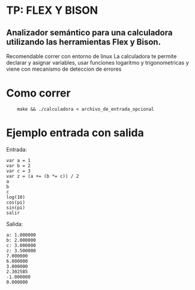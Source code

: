 # TP: FLEX Y BISON

## Analizador semántico para una calculadora utilizando las herramientas Flex y Bison.

Recomendable correr con entorno de linux
La calculadora te permite declarar y asignar variables, usar funciones logaritmo y trigonometricas y viene con mecanismo de deteccion de errores

# Como correr

```shell
    make && ./calculadora < archivo_de_entrada_opcional
```

# Ejemplo entrada con salida

Entrada:

```
var a = 1
var b = 2
var c = 3
var z = (a += (b *= c)) / 2
a
b
c
log(10)
cos(pi)
sin(pi)
salir
```

Salida:

```
a: 1.000000
b: 2.000000
c: 3.000000
z: 3.500000
7.000000
6.000000
3.000000
2.302585
-1.000000
0.000000
```
